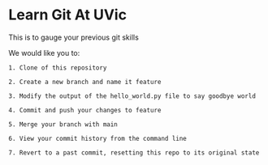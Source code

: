 # Learn Git At UVic

This is to gauge your previous git skills

We would like you to:

    1. Clone of this repository

    2. Create a new branch and name it feature

    3. Modify the output of the hello_world.py file to say goodbye world

    4. Commit and push your changes to feature

    5. Merge your branch with main

    6. View your commit history from the command line

    7. Revert to a past commit, resetting this repo to its original state
